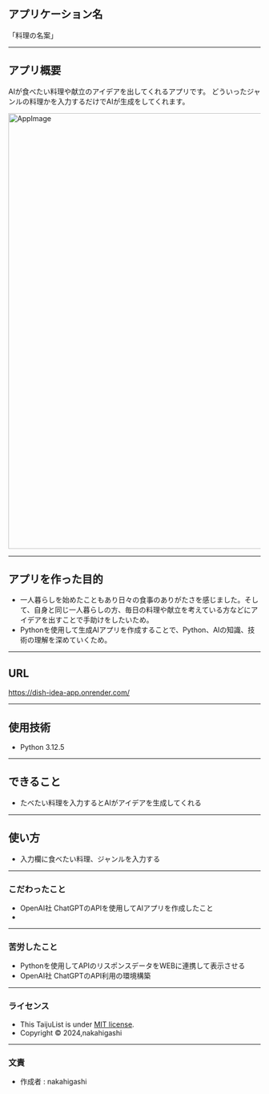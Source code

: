 
## アプリケーション名
「料理の名案」

---
## アプリ概要
AIが食べたい料理や献立のアイデアを出してくれるアプリです。
どういったジャンルの料理かを入力するだけでAIが生成をしてくれます。


<img width="869" alt="AppImage" src="https://github.com/user-attachments/assets/6dfe3166-30ce-43d1-a946-81e926f4b0cd">

---
## アプリを作った目的
* 一人暮らしを始めたこともあり日々の食事のありがたさを感じました。そして、自身と同じ一人暮らしの方、毎日の料理や献立を考えている方などにアイデアを出すことで手助けをしたいため。
* Pythonを使用して生成AIアプリを作成することで、Python、AIの知識、技術の理解を深めていくため。

---
## URL
https://dish-idea-app.onrender.com/

---
## 使用技術
* Python 3.12.5

---
## できること
* たベたい料理を入力するとAIがアイデアを生成してくれる

---
## 使い方
* 入力欄に食べたい料理、ジャンルを入力する

---
### こだわったこと
* OpenAI社 ChatGPTのAPIを使用してAIアプリを作成したこと
* 
---
### 苦労したこと
* Pythonを使用してAPIのリスポンスデータをWEBに連携して表示させる
* OpenAI社 ChatGPTのAPI利用の環境構築


---
### ライセンス
* This TaijuList is under [MIT license](http://TomoakiTANAKA.mit-license.org).
* Copyright © 2024,nakahigashi

---
### 文責
* 作成者 : nakahigashi